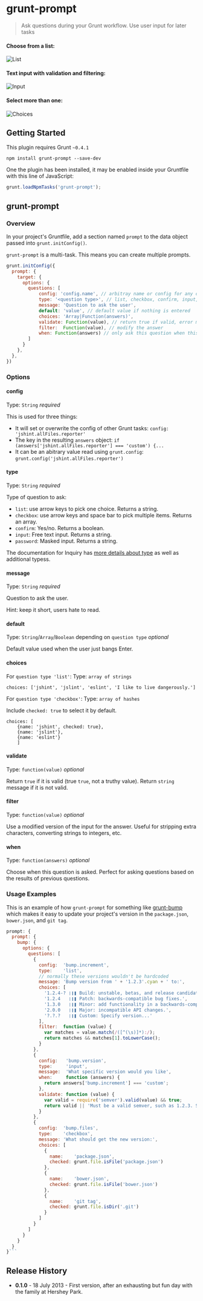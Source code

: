 # grunt-prompt

> Ask questions during your Grunt workflow. Use user input for later tasks


#### Choose from a list:
![List](https://f.cloud.github.com/assets/51505/823607/6549de22-f017-11e2-8a70-04bf663d5876.png)

#### Text input with validation and filtering:
![Input](https://f.cloud.github.com/assets/51505/823612/aa893c08-f017-11e2-97bb-f5eef6c1e845.png)

#### Select more than one:
![Choices](https://f.cloud.github.com/assets/51505/823611/92c06a10-f017-11e2-82cf-24b1b8e5601d.png)


## Getting Started
This plugin requires Grunt `~0.4.1`

```shell
npm install grunt-prompt --save-dev
```

One the plugin has been installed, it may be enabled inside your Gruntfile with this line of JavaScript:

```js
grunt.loadNpmTasks('grunt-prompt');
```

## grunt-prompt

### Overview
In your project's Gruntfile, add a section named `prompt` to the data object passed into `grunt.initConfig()`.

`grunt-prompt` is a multi-task. This means you can create multiple prompts.

```js
grunt.initConfig({
  prompt: {
    target: {
      options: {
        questions: [
            config: 'config.name', // arbitray name or config for any other grunt task
            type: '<question type>', // list, checkbox, confirm, input, password
            message: 'Question to ask the user',
            default: 'value', // default value if nothing is entered
            choices: 'Array|Function(answers)',
            validate: Function(value), // return true if valid, error message if invalid
            filter:  Function(value), // modify the answer
            when: Function(answers) // only ask this question when this function returns true
        ]
      }
    },
  },
})
```

### Options

#### config

Type: `String` _required_

This is used for three things:

 * It will set or overwrite the config of other Grunt tasks: `config: 'jshint.allFiles.reporter'`
 * The key in the resulting `answers` object: `if (answers['jshint.allFiles.reporter'] === 'custom') {...`
 * It can be an abitrary value read using `grunt.config`: `grunt.config('jshint.allFiles.reporter')`

#### type

Type: `String` _required_

Type of question to ask:

 * `list`: use arrow keys to pick one choice. Returns a string.
 * `checkbox`: use arrow keys and space bar to pick multiple items. Returns an array.
 * `confirm`: Yes/no. Returns a boolean.
 * `input`: Free text input. Returns a string.
 * `password`: Masked input. Returns a string.

The documentation for Inquiry has [more details about type](https://github.com/SBoudrias/Inquirer.js#prompts-type) as well as additional typess.

#### message

Type: `String` _required_

Question to ask the user.

Hint: keep it short, users hate to read.

#### default

Type: `String`/`Array`/`Boolean` depending on `question type` _optional_

Default value used when the user just bangs Enter.

#### choices

For `question type 'list'`: Type: `array of strings`

```
choices: ['jshint', 'jslint', 'eslint', 'I like to live dangerously.']
```

For `question type 'checkbox'`: Type: `array of hashes`

Include `checked: true` to select it by default.

```
choices: [
    {name: 'jshint', checked: true},
    {name: 'jslint'},
    {name: 'eslint'}
    ]
```

#### validate

Type: `function(value)` _optional_

Return `true` if it is valid (true `true`, not a truthy value).
Return `string` message if it is not valid.

#### filter

Type: `function(value)` _optional_

Use a modified version of the input for the answer. Useful for stripping extra characters, converting strings to integers, etc.

#### when

Type: `function(answers)` _optional_

Choose when this question is asked. Perfect for asking questions based on the results of previous questions.


### Usage Examples



This is an example of how `grunt-prompt` for something like [grunt-bump](https://github.com/vojtajina/grunt-bump) which makes it easy to
update your project's version in the `package.json`, `bower.json`, and `git tag`.

```js
prompt: {
  prompt: {
    bump: {
      options: {
        questions: [
          {
            config:  'bump.increment',
            type:    'list',
            // normally these versions wouldn't be hardcoded
            message: 'Bump version from ' + '1.2.3'.cyan + ' to:',
            choices: [
              '1.2.4-? ❘❙❚ Build: unstable, betas, and release candidates.',
              '1.2.4   ❘❙❚ Patch: backwards-compatible bug fixes.',
              '1.3.0   ❘❙❚ Minor: add functionality in a backwards-compatible manner.',
              '2.0.0   ❘❙❚ Major: incompatible API changes.',
              '?.?.?   ❘❙❚ Custom: Specify version...'
            ],
            filter:  function (value) {
              var matches = value.match(/([^(\s)]*):/);
              return matches && matches[1].toLowerCase();
            }
          },
          {
            config:   'bump.version',
            type:     'input',
            message:  'What specific version would you like',
            when:     function (answers) {
              return answers['bump.increment'] === 'custom';
            },
            validate: function (value) {
              var valid = require('semver').valid(value) && true;
              return valid || 'Must be a valid semver, such as 1.2.3. See http://semver.org/';
            }
          },
          {
            config:  'bump.files',
            type:    'checkbox',
            message: 'What should get the new version:',
            choices: [
              {
                name:    'package.json',
                checked: grunt.file.isFile('package.json')
              },
              {
                name:    'bower.json',
                checked: grunt.file.isFile('bower.json')
              },
              {
                name:    'git tag',
                checked: grunt.file.isDir('.git')
              }
            ]
          }
        ]
      }
    }
  }
}```
```

## Release History

* **0.1.0** - 18 July 2013 - First version, after an exhausting but fun day with the family at Hershey Park.